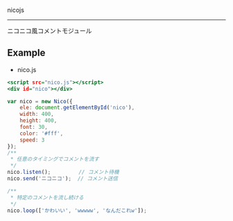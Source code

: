 nicojs
***************************
ニコニコ風コメントモジュール

## Example

- nico.js
``` html:sample.html
<script src="nico.js"></script>
<div id="nico"></div>
```

``` javascript:nico.js
var nico = new Nico({
	ele: document.getElementById('nico'),
	width: 400,
	height: 400,
	font: 30,
	color: '#fff',
	speed: 3
});
/**
 * 任意のタイミングでコメントを流す
 */
nico.listen();         // コメント待機
nico.send('ニコニコ');  // コメント送信

/**
 * 特定のコメントを流し続ける
 */
nico.loop(['かわいい', 'wwwww', 'なんだこれw']);
```